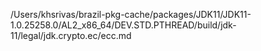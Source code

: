 /Users/khsrivas/brazil-pkg-cache/packages/JDK11/JDK11-1.0.25258.0/AL2_x86_64/DEV.STD.PTHREAD/build/jdk-11/legal/jdk.crypto.ec/ecc.md